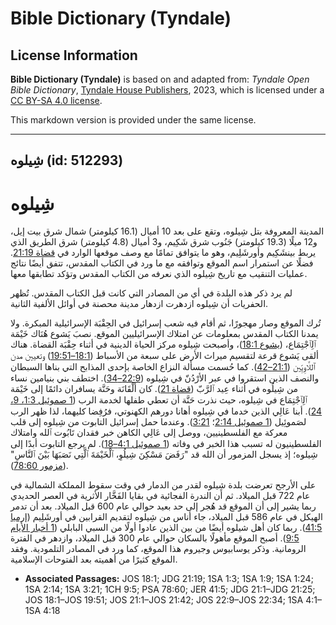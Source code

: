 # Bible Dictionary (Tyndale)

## License Information

**Bible Dictionary (Tyndale)** is based on and adapted from: _Tyndale Open Bible Dictionary_, [Tyndale House Publishers](https://tyndaleopenresources.com/), 2023, which is licensed under a [CC BY-SA 4.0 license](https://creativecommons.org/licenses/by-sa/4.0/legalcode.en).

This markdown version is provided under the same license.



--------------------------------

## شِيلوه (id: 512293)

شِيلوه
======

المدينة المعروفة بتل شِيلوه، وتقع على بعد 10 أميال (16\.1 كيلومتر) شمال شرق بيت إيل، و12 ميلًا (19\.3 كيلومتر) جَنُوب شرق شَكِيم، و3 أميال (4\.8 كيلومتر) شرق الطريق الذي يربط بينشَكِيم وأورشَلِيم، وهو ما يتوافق تمامًا مع وصف موقعها الوارد في [قضاة 21:19](https://ref.ly/Judg21:19). فضلًا عن استمرار اسم الموقع وتوافقه مع ما ورد في الكتاب المقدس، تتفق أيضًا نتائج عمليات التنقيب مع تاريخ شِيلوه الذي نعرفه من الكتاب المقدس وتؤكد تطابقها معها. 

لم يرد ذكر هذه البلدة في أي من المصادر التي كانت قبل الكتاب المقدس. تُظهر الحفريات أن شِيلوه ازدهرت ازدهار مدينة محصنة في أوائل الألفية الثانية.

تُرك الموقع وصار مهجورًا، ثم أقام فيه شعب إسرائيل في الحِقْبَة الإسرائيلية المبكرة. ولا يمدنا الكتاب المقدس بمعلومات عن امتلاك الإسرائيليين الموقع. نصبَ يَشوع هُنَاك خَيْمَة ٱلِٱجْتِمَاع، ([يشوع 18:1](https://ref.ly/Josh18:1))، وأصبحت شِيلوه مركز الحياة الدينية في أثناء حِقْبَة القضاة. هناك ألقى يَشوع قرعة لتقسيم ميراث الأرض على سبعة من الأسباط ([18:1–19:51](https://ref.ly/Josh18:1-Josh19:51)) وتعيين مدن ٱللَّاوِيِّين ([21:1–42](https://ref.ly/Josh21:1-Josh21:42)). كما حُسمت مسألة النزاع الخاصة بإحدى المذابح التي بناها السبطان والنصف الذين استقروا في عبر الأرْدُنّ في شِيلوه ([22:9–34](https://ref.ly/Josh22:9-Josh22:34)). اختطف بني بنيامين نساء من شِيلُوه في أثناء عِيد ٱلرَّبّ ([قضاة 21](https://ref.ly/Judg21:1-Judg21:25)). كان أَلْقَانَة وحَنَّة يسافران دائمًا إلى خَيْمَة ٱلِٱجْتِمَاع في شِيلوه، حيث نذرت حَنَّة أن تعطي طفلها لخدمة الرب ([1 صموئيل 1:3، 9، 24](https://ref.ly/1Sam1:3,1Sam1:9,1Sam1:24)). أبنا عَالِي الذين خدما في شِيلوه أهانا دورهم الكهنوتي، فرُفِضا كليهما، لذا ظهر الرب لصَموئِيل ([1 صموئيل 2:14](https://ref.ly/1Sam2:14)؛ [3:21](https://ref.ly/1Sam3:21)). وعندما حمل إسرائيل التابوت من شِيلوه إلى قلب معركة مع الفلسطينيين، ووصل إلى عَالِي الكاهن خبر فقدان تَابُوت ٱلله وامتلاك الفلسطينيون له تسبب هذا الخبر في وفاته ([1 صموئيل 4:1–18](https://ref.ly/1Sam4:1-1Sam4:18)). لم يرجع التابوت أبدًا إلى شِيلوه؛ إذ يسجل المزمور أن الله قد "رَفَضَ مَسْكِنَ شِيلُوِ، ٱلْخَيْمَةَ ٱلَّتِي نَصَبَهَا بَيْنَ ٱلنَّاسِ" ([مزمور 78:60](https://ref.ly/Ps78:60)).

على الأرجح تعرضت بلدة شِيلوه لقدر من الدمار في وقت سقوط المملكة الشمالية في عام 722 قبل الميلاد. ثم أن الندرة الفجائية في بقايا الفَخَّار الأثرية في العصر الحديدي ربما يشير إلى أن الموقع قد هُجر إلى حد بعيد حوالي عام 600 قبل الميلاد. بعد أن تدمر الهيكل في عام 586 قبل الميلاد، جاء أناس من شِيلوه لتقديم القرابين في أورشَلِيم ([إرميا 41:5](https://ref.ly/Jer41:5)). ربما كان أهل شيلوه أيضًا من بين الذين عادوا أولًا من السبي البابلي ([1 أخبار الأيام 9:5](https://ref.ly/1Chr9:5)). أصبح الموقع مأهولًا بالسكان حوالي عام 300 قبل الميلاد، وازدهر في الفترة الرومانية. وذكر يوسابيوس وجيروم هذا الموقع، كما ورد في المصادر التلمودية. وفقد الموقع كثيرًا من أهميته بعد الفتوحات الإسلامية.

* **Associated Passages:** JOS 18:1; JDG 21:19; 1SA 1:3; 1SA 1:9; 1SA 1:24; 1SA 2:14; 1SA 3:21; 1CH 9:5; PSA 78:60; JER 41:5; JDG 21:1–JDG 21:25; JOS 18:1–JOS 19:51; JOS 21:1–JOS 21:42; JOS 22:9–JOS 22:34; 1SA 4:1–1SA 4:18

